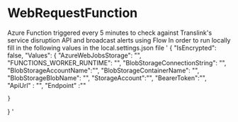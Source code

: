 # WebRequestFunction
Azure Function triggered every 5 minutes to check against Translink's service disruption API and broadcast alerts using Flow
In order to run locally fill in the following values in the local.settings.json file 
'
{
    "IsEncrypted": false,
    "Values": {
    "AzureWebJobsStorage": "",
    "FUNCTIONS_WORKER_RUNTIME": "",
    "BlobStorageConnectionString": "",
    "BlobStorageAccountName":"",
    "BlobStorageContainerName": "",
    "BlobStorageBlobName": "",
    "StorageAccount":"",
    "BearerToken":"",
    "ApiUrl" : "",
    "Endpoint" :"" 

    }
}
'

